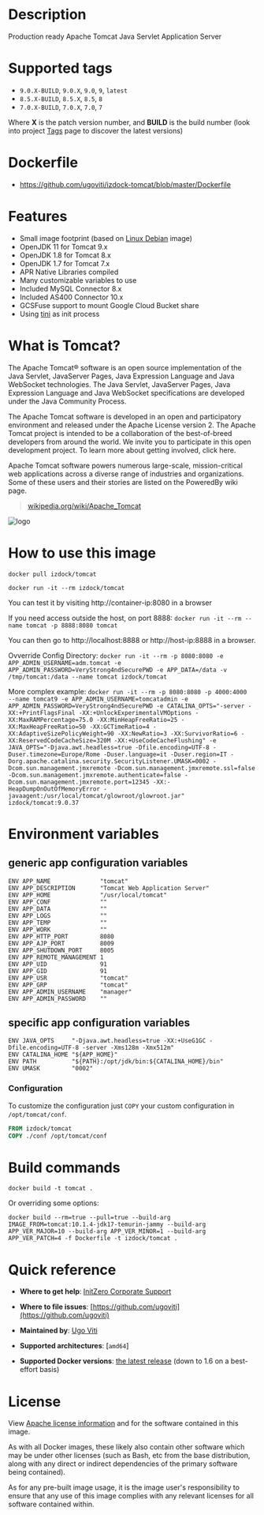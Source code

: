 # Description
Production ready Apache Tomcat Java Servlet Application Server

# Supported tags
- `9.0.X-BUILD`, `9.0.X`, `9.0`, `9`, `latest`
- `8.5.X-BUILD`, `8.5.X`, `8.5`, `8`
- `7.0.X-BUILD`, `7.0.X`, `7.0`, `7`

Where **X** is the patch version number, and **BUILD** is the build number (look into project [Tags](/repository/docker/izdock/tomcat/tags/) page to discover the latest versions)

# Dockerfile
- https://github.com/ugoviti/izdock-tomcat/blob/master/Dockerfile

# Features
- Small image footprint (based on [Linux Debian](/_/debian/) image)
- OpenJDK 11 for Tomcat 9.x
- OpenJDK 1.8 for Tomcat 8.x
- OpenJDK 1.7 for Tomcat 7.x
- APR Native Libraries compiled
- Many customizable variables to use
- Included MySQL Connector 8.x
- Included AS400 Connector 10.x
- GCSFuse support to mount Google Cloud Bucket share
- Using [tini](https://github.com/krallin/tini) as init process

# What is Tomcat?
The Apache Tomcat® software is an open source implementation of the Java Servlet, JavaServer Pages, Java Expression Language and Java WebSocket technologies. The Java Servlet, JavaServer Pages, Java Expression Language and Java WebSocket specifications are developed under the Java Community Process.

The Apache Tomcat software is developed in an open and participatory environment and released under the Apache License version 2. The Apache Tomcat project is intended to be a collaboration of the best-of-breed developers from around the world. We invite you to participate in this open development project. To learn more about getting involved, click here.

Apache Tomcat software powers numerous large-scale, mission-critical web applications across a diverse range of industries and organizations. Some of these users and their stories are listed on the PoweredBy wiki page.

> [wikipedia.org/wiki/Apache_Tomcat](http://en.wikipedia.org/wiki/Apache_Tomcat)

![logo](http://tomcat.apache.org/res/images/tomcat.png)

# How to use this image

```docker pull izdock/tomcat```

```docker run -it --rm izdock/tomcat```

You can test it by visiting http://container-ip:8080 in a browser

If you need access outside the host, on port 8888:
```docker run -it --rm --name tomcat -p 8888:8080 tomcat```

You can then go to http://localhost:8888 or http://host-ip:8888 in a browser.

Ovverride Config Directory:
```docker run -it --rm -p 8080:8080 -e APP_ADMIN_USERNAME=adm.tomcat -e APP_ADMIN_PASSWORD=VeryStrong4ndSecurePWD -e APP_DATA=/data -v /tmp/tomcat:/data --name tomcat izdock/tomcat```

More complex example:
```docker run -it --rm -p 8080:8080 -p 4000:4000  --name tomcat9 -e APP_ADMIN_USERNAME=tomcatadmin -e APP_ADMIN_PASSWORD=VeryStrong4ndSecurePWD -e CATALINA_OPTS="-server -XX:+PrintFlagsFinal -XX:+UnlockExperimentalVMOptions -XX:MaxRAMPercentage=75.0 -XX:MinHeapFreeRatio=25 -XX:MaxHeapFreeRatio=50 -XX:GCTimeRatio=4 -XX:AdaptiveSizePolicyWeight=90 -XX:NewRatio=3 -XX:SurvivorRatio=6 -XX:ReservedCodeCacheSize=320M -XX:+UseCodeCacheFlushing" -e JAVA_OPTS="-Djava.awt.headless=true -Dfile.encoding=UTF-8 -Duser.timezone=Europe/Rome -Duser.language=it -Duser.region=IT -Dorg.apache.catalina.security.SecurityListener.UMASK=0002 -Dcom.sun.management.jmxremote -Dcom.sun.management.jmxremote.ssl=false -Dcom.sun.management.jmxremote.authenticate=false -Dcom.sun.management.jmxremote.port=12345 -XX:-HeapDumpOnOutOfMemoryError -javaagent:/usr/local/tomcat/glowroot/glowroot.jar" izdock/tomcat:9.0.37```

# Environment variables

## generic app configuration variables
```
ENV APP_NAME              "tomcat"
ENV APP_DESCRIPTION       "Tomcat Web Application Server"
ENV APP_HOME              "/usr/local/tomcat"
ENV APP_CONF              ""
ENV APP_DATA              ""
ENV APP_LOGS              ""
ENV APP_TEMP              ""
ENV APP_WORK              ""
ENV APP_HTTP_PORT         8080
ENV APP_AJP_PORT          8009
ENV APP_SHUTDOWN_PORT     8005
ENV APP_REMOTE_MANAGEMENT 1
ENV APP_UID               91
ENV APP_GID               91
ENV APP_USR               "tomcat"
ENV APP_GRP               "tomcat"
ENV APP_ADMIN_USERNAME    "manager"
ENV APP_ADMIN_PASSWORD    ""
```

## specific app configuration variables
```
ENV JAVA_OPTS     "-Djava.awt.headless=true -XX:+UseG1GC -Dfile.encoding=UTF-8 -server -Xms128m -Xmx512m"
ENV CATALINA_HOME "${APP_HOME}"
ENV PATH          "${PATH}:/opt/jdk/bin:${CATALINA_HOME}/bin"
ENV UMASK         "0002"
```

### Configuration
To customize the configuration just `COPY` your custom configuration in `/opt/tomcat/conf`.

```dockerfile
FROM izdock/tomcat
COPY ./conf /opt/tomcat/conf
```
# Build commands
```
docker build -t tomcat .
```

Or overriding some options:
```
docker build --rm=true --pull=true --build-arg IMAGE_FROM=tomcat:10.1.4-jdk17-temurin-jammy --build-arg APP_VER_MAJOR=10 --build-arg APP_VER_MINOR=1 --build-arg APP_VER_PATCH=4 -f Dockerfile -t izdock/tomcat .
```

# Quick reference

-	**Where to get help**:
	[InitZero Corporate Support](https://www.initzero.it/)

-	**Where to file issues**:
	[https://github.com/ugoviti](https://github.com/ugoviti)

-	**Maintained by**:
	[Ugo Viti](https://github.com/ugoviti)

-	**Supported architectures**:
	[`amd64`]

-	**Supported Docker versions**:
	[the latest release](https://github.com/docker/docker-ce/releases/latest) (down to 1.6 on a best-effort basis)

# License

View [Apache license information](https://www.apache.org/licenses/) and for the software contained in this image.

As with all Docker images, these likely also contain other software which may be under other licenses (such as Bash, etc from the base distribution, along with any direct or indirect dependencies of the primary software being contained).

As for any pre-built image usage, it is the image user's responsibility to ensure that any use of this image complies with any relevant licenses for all software contained within.
